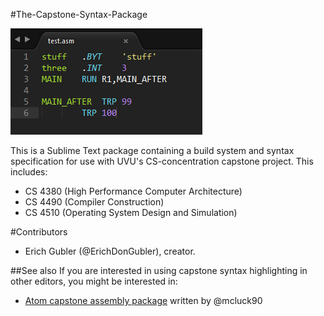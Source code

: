 #The-Capstone-Syntax-Package

![Screenshot of this package's highlighting with Monokai Extended](screenshot.png)

This is a Sublime Text package containing a build system and syntax specification for use with UVU's CS-concentration capstone project. This includes:

* CS 4380 (High Performance Computer Architecture)
* CS 4490 (Compiler Construction)
* CS 4510 (Operating System Design and Simulation)

#Contributors

* Erich Gubler (@ErichDonGubler), creator.

##See also
If you are interested in using capstone syntax highlighting in other editors, you might be interested in:
* [Atom capstone assembly package](https://github.com/MCluck90/language-uvu-asm) written by @mcluck90